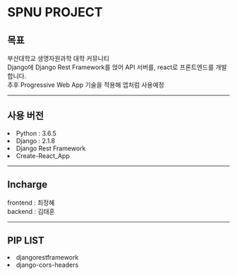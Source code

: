 # SPNU PROJECT



## 목표

부산대학교 생명자원과학 대학 커뮤니티<br>
Django에 Django Rest Framework를 얹어 API 서버를, react로 프론트엔드를 개발합니다.<br>
추후 Progressive Web App 기술을 적용해 앱처럼 사용예정<br>

***

## 사용 버전

<li>Python : 3.6.5
<li>Django : 2.1.8
<li>Django Rest Framework
<li>Create-React_App

*** 

## Incharge
frontend : 최정혜 <br>
backend : 김태훈

***

## PIP LIST
<li>djangorestframework
<li>django-cors-headers